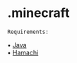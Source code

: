 # .minecraft
	Requirements:
• [Java](https://www.oracle.com/java/technologies/javase/jdk19-archive-downloads.html)  
• [Hamachi](https://www.vpn.net/)
